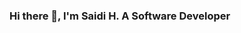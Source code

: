 ### Hi there 👋, I'm Saidi H. A Software Developer

<!-- ![Statistics](https://github-readme-stats.vercel.app/api?username=saidmtanzania&show_icons=true&theme=blueberry&count_private=true&hide_rank=false) -->

